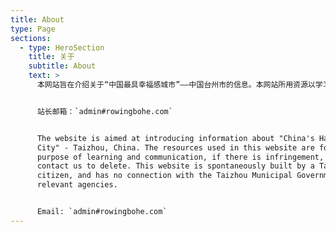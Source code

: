 ```yaml
---
title: About
type: Page
sections:
  - type: HeroSection
    title: 关于
    subtitle: About
    text: >
      本网站旨在介绍关于“中国最具幸福感城市”——中国台州市的信息。本网站所用资源以学习交流为目的，如有侵权请联系我们删除。本网站为一位台州市民自发搭建，与台州市政府或有关单位无任何联系。


      站长邮箱：`admin#rowingbohe.com`


      The website is aimed at introducing information about "China's Happiest
      City" - Taizhou, China. The resources used in this website are for the
      purpose of learning and communication, if there is infringement, please
      contact us to delete. This website is spontaneously built by a Taizhou
      citizen, and has no connection with the Taizhou Municipal Government or
      relevant agencies.


      Email: `admin#rowingbohe.com`
---
```


